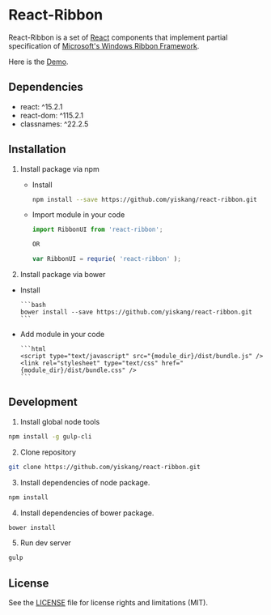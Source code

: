 # React-Ribbon

React-Ribbon is a set of [React](http://facebook.github.io/react/) components that implement partial specification of [Microsoft's Windows Ribbon Framework](https://msdn.microsoft.com/zh-tw/library/windows/desktop/dd316910).

Here is the [Demo](http://yiskang.github.io/react-ribbon/).

## Dependencies

- react: ^15.2.1
- react-dom: ^115.2.1
- classnames: ^22.2.5

## Installation

1. Install package via npm

   - Install

		```bash
		npm install --save https://github.com/yiskang/react-ribbon.git
		```

   - Import module in your code

		```javascript
		import RibbonUI from 'react-ribbon';

		OR

		var RibbonUI = requrie( 'react-ribbon' );
		```

2. Install package via bower

  - Install

		```bash
		bower install --save https://github.com/yiskang/react-ribbon.git
		```

  - Add module in your code

		```html
		<script type="text/javascript" src="{module_dir}/dist/bundle.js" />
		<link rel="stylesheet" type="text/css" href="{module_dir}/dist/bundle.css" />
		```

## Development

1.  Install global node tools

  ```bash
  npm install -g gulp-cli
  ```

2.  Clone repository

  ```bash
  git clone https://github.com/yiskang/react-ribbon.git
  ```

3.  Install dependencies of node package.

  ```bash
  npm install
  ```

4.  Install dependencies of bower package.

  ```bash
  bower install
  ```

5.  Run dev server

  ```bash
  gulp
  ```

## License

See the [LICENSE](LICENSE) file for license rights and limitations (MIT).
